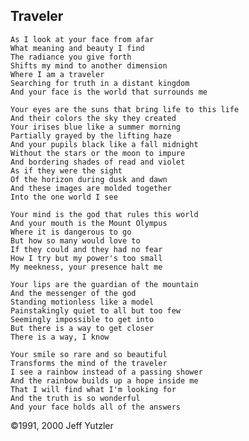 ## Traveler

    As I look at your face from afar
    What meaning and beauty I find
    The radiance you give forth
    Shifts my mind to another dimension
    Where I am a traveler
    Searching for truth in a distant kingdom
    And your face is the world that surrounds me
    
    Your eyes are the suns that bring life to this life
    And their colors the sky they created
    Your irises blue like a summer morning
    Partially grayed by the lifting haze
    And your pupils black like a fall midnight
    Without the stars or the moon to impure
    And bordering shades of read and violet
    As if they were the sight
    Of the horizon during dusk and dawn
    And these images are molded together
    Into the one world I see
    
    Your mind is the god that rules this world
    And your mouth is the Mount Olympus
    Where it is dangerous to go
    But how so many would love to
    If they could and they had no fear
    How I try but my power's too small
    My meekness, your presence halt me

    Your lips are the guardian of the mountain
    And the messenger of the god
    Standing motionless like a model
    Painstakingly quiet to all but too few
    Seemingly impossible to get into
    But there is a way to get closer
    There is a way, I know
    
    Your smile so rare and so beautiful
    Transforms the mind of the traveler
    I see a rainbow instead of a passing shower
    And the rainbow builds up a hope inside me
    That I will find what I'm looking for 
    And the truth is so wonderful
    And your face holds all of the answers
    
©1991, 2000 Jeff Yutzler
